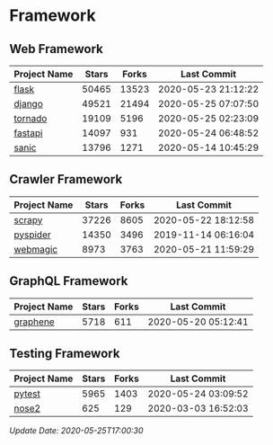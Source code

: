 # Framework

## Web Framework

| Project Name | Stars | Forks | Last Commit |
| ------------ | ----- | ----- | ----------- |
| [flask](https://github.com/pallets/flask) | 50465 | 13523 | 2020-05-23 21:12:22 |
| [django](https://github.com/django/django) | 49521 | 21494 | 2020-05-25 07:07:50 |
| [tornado](https://github.com/tornadoweb/tornado) | 19109 | 5196 | 2020-05-25 02:23:09 |
| [fastapi](https://github.com/tiangolo/fastapi) | 14097 | 931 | 2020-05-24 06:48:52 |
| [sanic](https://github.com/huge-success/sanic) | 13796 | 1271 | 2020-05-14 10:45:29 |

## Crawler Framework

| Project Name | Stars | Forks | Last Commit |
| ------------ | ----- | ----- | ----------- |
| [scrapy](https://github.com/scrapy/scrapy) | 37226 | 8605 | 2020-05-22 18:12:58 |
| [pyspider](https://github.com/binux/pyspider) | 14350 | 3496 | 2019-11-14 06:16:04 |
| [webmagic](https://github.com/code4craft/webmagic) | 8973 | 3763 | 2020-05-21 11:59:29 |

## GraphQL Framework

| Project Name | Stars | Forks | Last Commit |
| ------------ | ----- | ----- | ----------- |
| [graphene](https://github.com/graphql-python/graphene) | 5718 | 611 | 2020-05-20 05:12:41 |

## Testing Framework

| Project Name | Stars | Forks | Last Commit |
| ------------ | ----- | ----- | ----------- |
| [pytest](https://github.com/pytest-dev/pytest) | 5965 | 1403 | 2020-05-24 03:09:52 |
| [nose2](https://github.com/nose-devs/nose2) | 625 | 129 | 2020-03-03 16:52:03 |

*Update Date: 2020-05-25T17:00:30*
